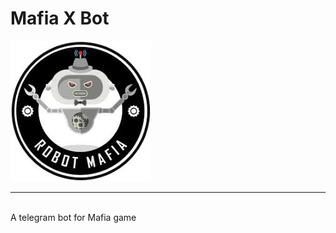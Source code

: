 # Mafia X Bot
![mafia robot](https://github.com/Behzadkhosravifar/MafiaXBot/raw/master/Solution%20Items/mafia%20robot.jpg) 
<hr/>
<br/>
A telegram bot for Mafia game
